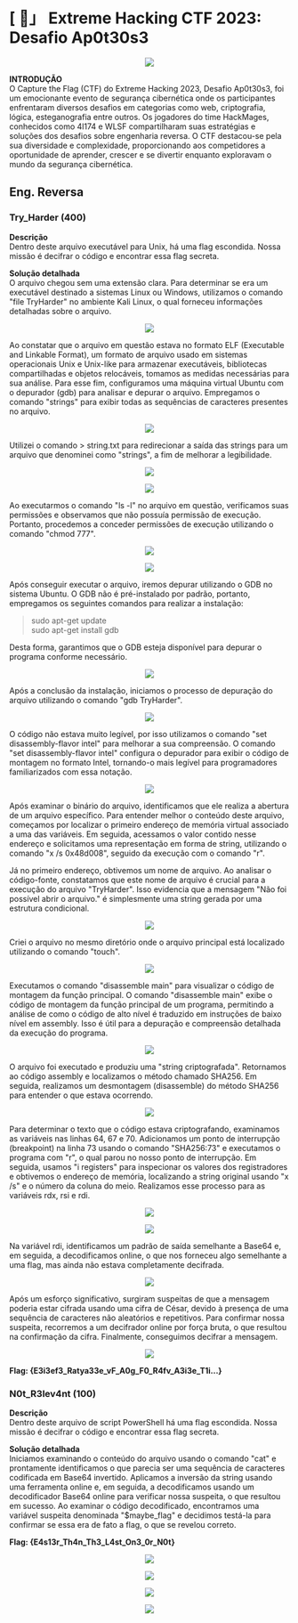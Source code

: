 # [ 🚩」 Extreme Hacking CTF 2023: Desafio Ap0t30s3

<p align="center">
  <img src="images/logo%20extreme.png">
</p>


**INTRODUÇÃO**  
O Capture the Flag (CTF) do Extreme Hacking 2023, Desafio Ap0t30s3, foi um emocionante evento de segurança cibernética onde os participantes enfrentaram diversos desafios em categorias como web, criptografia, lógica, esteganografia entre outros. Os jogadores do time HackMages, conhecidos como 4l174 e WLSF compartilharam suas estratégias e soluções dos desafios sobre engenharia reversa. O CTF destacou-se pela sua diversidade e complexidade, proporcionando aos competidores a oportunidade de aprender, crescer e se divertir enquanto exploravam o mundo da segurança cibernética.

## Eng. Reversa    
### Try_Harder (400)

**Descrição**  
Dentro deste arquivo executável para Unix, há uma flag escondida. Nossa missão é decifrar o código e encontrar essa flag secreta.

**Solução detalhada**  
O arquivo chegou sem uma extensão clara. Para determinar se era um executável destinado a sistemas Linux ou Windows, utilizamos o comando "file TryHarder" no ambiente Kali Linux, o qual forneceu informações detalhadas sobre o arquivo.

<p align="center">
  <img src="images/command file.png">
</p>


Ao constatar que o arquivo em questão estava no formato ELF (Executable and Linkable Format), um formato de arquivo usado em sistemas operacionais Unix e Unix-like para armazenar executáveis, bibliotecas compartilhadas e objetos relocáveis, tomamos as medidas necessárias para sua análise. Para esse fim, configuramos uma máquina virtual Ubuntu com o depurador (gdb) para analisar e depurar o arquivo.
Empregamos o comando "strings" para exibir todas as sequências de caracteres presentes no arquivo.

<p align="center">
  <img src="images/strings001.png">
</p>


Utilizei o comando > string.txt para redirecionar a saída das strings para um arquivo que denominei como "strings", a fim de melhorar a legibilidade.

<p align="center">
  <img src="images/strings002.png">
</p>

<p align="center">
  <img src="images/arq strings.png">
</p>

Ao executarmos o comando "ls -l" no arquivo em questão, verificamos suas permissões e observamos que não possuía permissão de execução. Portanto, procedemos a conceder permissões de execução utilizando o comando "chmod 777".

<p align="center">
  <img src="images/ls command.png">
</p>

<p align="center">
  <img src="images/chmod.png">
</p>

Após conseguir executar o arquivo, iremos depurar utilizando o GDB no sistema Ubuntu. O GDB não é pré-instalado por padrão, portanto, empregamos os seguintes comandos para realizar a instalação:  

> sudo apt-get update  
> sudo apt-get install gdb  

Desta forma, garantimos que o GDB esteja disponível para depurar o programa conforme necessário.

<p align="center">
  <img src="images/install dbg.png">
</p>

Após a conclusão da instalação, iniciamos o processo de depuração do arquivo utilizando o comando "gdb TryHarder".

<p align="center">
  <img src="images/debug.png">
</p>

O código não estava muito legível, por isso utilizamos o comando "set disassembly-flavor intel" para melhorar a sua compreensão. O comando "set disassembly-flavor intel" configura o depurador para exibir o código de montagem no formato Intel, tornando-o mais legível para programadores familiarizados com essa notação.

<p align="center">
  <img src="images/img003.png">
</p>

Após examinar o binário do arquivo, identificamos que ele realiza a abertura de um arquivo específico. Para entender melhor o conteúdo deste arquivo, começamos por localizar o primeiro endereço de memória virtual associado a uma das variáveis. Em seguida, acessamos o valor contido nesse endereço e solicitamos uma representação em forma de string, utilizando o comando "x /s 0x48d008", seguido da execução com o comando "r".

Já no primeiro endereço, obtivemos um nome de arquivo. Ao analisar o código-fonte, constatamos que este nome de arquivo é crucial para a execução do arquivo "TryHarder". Isso evidencia que a mensagem "Não foi possível abrir o arquivo." é simplesmente uma string gerada por uma estrutura condicional.

<p align="center">
  <img src="images/img004.png">
</p>

Criei o arquivo no mesmo diretório onde o arquivo principal está localizado utilizando o comando "touch".

<p align="center">
  <img src="images/command touch.png">
</p>

Executamos o comando "disassemble main" para visualizar o código de montagem da função principal. O comando "disassemble main" exibe o código de montagem da função principal de um programa, permitindo a análise de como o código de alto nível é traduzido em instruções de baixo nível em assembly. Isso é útil para a depuração e compreensão detalhada da execução do programa.

<p align="center">
  <img src="images/img005.png">
</p>

O arquivo foi executado e produziu uma "string criptografada". Retornamos ao código assembly e localizamos o método chamado SHA256. Em seguida, realizamos um desmontagem (disassemble) do método SHA256 para entender o que estava ocorrendo.

<p align="center">
  <img src="images/img006.png">
</p>

Para determinar o texto que o código estava criptografando, examinamos as variáveis nas linhas 64, 67 e 70. Adicionamos um ponto de interrupção (breakpoint) na linha 73 usando o comando "SHA256:73" e executamos o programa com "r", o qual parou no nosso ponto de interrupção. Em seguida, usamos "i registers" para inspecionar os valores dos registradores e obtivemos o endereço de memória, localizando a string original usando "x /s" e o número da coluna do meio. Realizamos esse processo para as variáveis rdx, rsi e rdi. 

<p align="center">
  <img src="images/img007.png">
</p>

<p align="center">
  <img src="images/img008.png">
</p>

Na variável rdi, identificamos um padrão de saída semelhante a Base64 e, em seguida, a decodificamos online, o que nos forneceu algo semelhante a uma flag, mas ainda não estava completamente decifrada.

<p align="center">
  <img src="images/decode.png">
</p>

Após um esforço significativo, surgiram suspeitas de que a mensagem poderia estar cifrada usando uma cifra de César, devido à presença de uma sequência de caracteres não aleatórios e repetitivos. Para confirmar nossa suspeita, recorremos a um decifrador online por força bruta, o que resultou na confirmação da cifra. Finalmente, conseguimos decifrar a mensagem.

<p align="center">
  <img src="images/decode cesar.png">
</p>  

**Flag: {E3i3ef3_Ratya33e_vF_A0g_F0_R4fv_A3i3e_T1i...}**

### N0t_R3lev4nt (100)  
**Descrição**  
Dentro deste arquivo de script PowerShell há uma flag escondida. Nossa missão é decifrar o código e encontrar essa flag secreta.

**Solução detalhada**  
Iniciamos examinando o conteúdo do arquivo usando o comando "cat" e prontamente identificamos o que parecia ser uma sequência de caracteres codificada em Base64 invertido. Aplicamos a inversão da string usando uma ferramenta online e, em seguida, a decodificamos usando um decodificador Base64 online para verificar nossa suspeita, o que resultou em sucesso. Ao examinar o código decodificado, encontramos uma variável suspeita denominada "$maybe_flag" e decidimos testá-la para confirmar se essa era de fato a flag, o que se revelou correto.  

**Flag: {E4s13r_Th4n_Th3_L4st_On3_0r_N0t}**  

<p align="center">
  <img src="images/shellscript.png">
</p>

<p align="center">
  <img src="images/invertext.png">
</p>

<p align="center">
  <img src="images/decodeshell.png">
</p>

<p align="center">
  <img src="images/codeshell.png">
</p>
